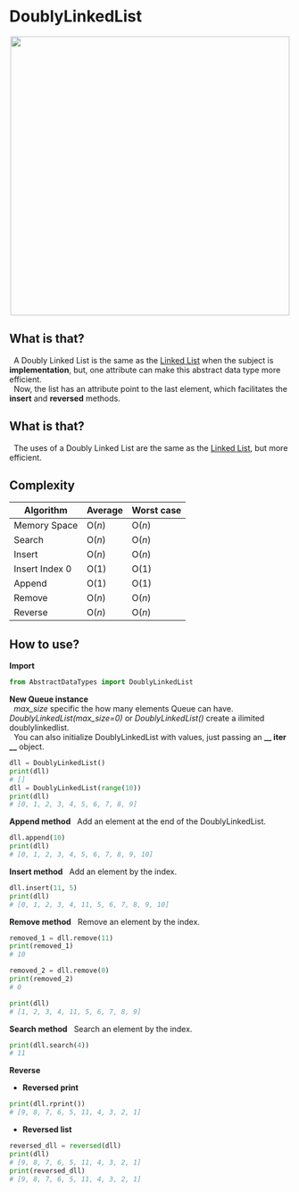 # DoublyLinkedList

<p align="center">
  <img src="https://miro.medium.com/max/1200/1*iMYmkYDCSrXXdwpbqm-ekA.jpeg" width=500>
</p>


## What is that?
&nbsp; A Doubly Linked List is the same as the [Linked List](https://github.com/senavs/AbstractDataTypes/edit/master/linked_list) when the subject is **implementation**, but, one attribute can make this abstract data type more efficient.  
&nbsp; Now, the list has an attribute point to the last element, which facilitates the **insert** and **reversed** methods.

## What is that?
&nbsp; The uses of a Doubly Linked List are the same as the [Linked List](https://github.com/senavs/AbstractDataTypes/edit/master/linked_list), but more efficient. 

## Complexity
| Algorithm | Average | Worst case |
| -- | -- | -- |
| Memory Space | O(*n*) | O(*n*) |
| Search | O(*n*) | O(*n*) |
| Insert | O(*n*) | O(*n*) |
| Insert Index 0 | O(1) | O(1) |
| Append | O(1) | O(1) |
| Remove | O(*n*) | O(*n*) |
| Reverse | O(*n*) | O(*n*) |

## How to use?
**Import**
``` python
from AbstractDataTypes import DoublyLinkedList
```

**New Queue instance**  
&nbsp; *max_size* specific the how many elements Queue can have. *DoublyLinkedList(max_size=0)* or *DoublyLinkedList()* create a ilimited doublylinkedlist.  
&nbsp; You can also initialize DoublyLinkedList with values, just passing an **__ iter __** object.  
``` python
dll = DoublyLinkedList()
print(dll)
# []
dll = DoublyLinkedList(range(10))
print(dll)
# [0, 1, 2, 3, 4, 5, 6, 7, 8, 9]
```

**Append method**
&nbsp; Add an element at the end of the DoublyLinkedList.  
``` python
dll.append(10)
print(dll)
# [0, 1, 2, 3, 4, 5, 6, 7, 8, 9, 10]
```

**Insert method**
&nbsp; Add an element by the index.  
``` python
dll.insert(11, 5)
print(dll)
# [0, 1, 2, 3, 4, 11, 5, 6, 7, 8, 9, 10]
```

**Remove method**
&nbsp; Remove an element by the index.  
``` python
removed_1 = dll.remove(11)
print(removed_1)
# 10

removed_2 = dll.remove(0)
print(removed_2)
# 0

print(dll)
# [1, 2, 3, 4, 11, 5, 6, 7, 8, 9]
```

**Search method**
&nbsp; Search an element by the index.  
``` python
print(dll.search(4))
# 11
```

**Reverse**
  - **Reversed print**
  ``` python
  print(dll.rprint())
  # [9, 8, 7, 6, 5, 11, 4, 3, 2, 1]
  ```
  
  - **Reversed list**
  ``` python
  reversed_dll = reversed(dll)
  print(dll)
  # [9, 8, 7, 6, 5, 11, 4, 3, 2, 1]
  print(reversed_dll)
  # [9, 8, 7, 6, 5, 11, 4, 3, 2, 1]
  ```
